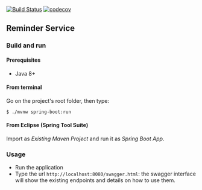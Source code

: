 [![Build Status](https://travis-ci.org/mariopmartins/reminder.svg?branch=master)](https://travis-ci.org/mariopmartins/reminder) [![codecov](https://codecov.io/gh/mariopmartins/reminder/branch/master/graph/badge.svg)](https://codecov.io/gh/mariopmartins/reminder)

## Reminder Service

### Build and run

#### Prerequisites

- Java 8+

#### From terminal

Go on the project's root folder, then type:

    $ ./mvnw spring-boot:run

#### From Eclipse (Spring Tool Suite)

Import as *Existing Maven Project* and run it as *Spring Boot App*.

### Usage

- Run the application
- Type the url `http://localhost:8080/swagger.html`: the swagger interface will show the existing endpoints and details on how to use them.

